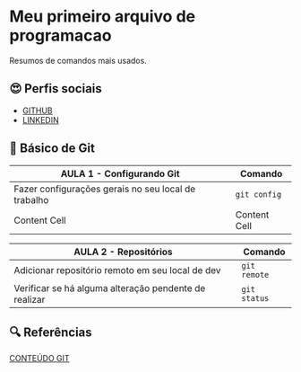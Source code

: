 # Meu primeiro arquivo de programacao

Resumos de comandos mais usados.

## 😍  Perfis sociais
- [GITHUB](https://github.com/leopoldosilvajr)
- [LINKEDIN](https://br.linkedin.com/in/leopoldosilvajunior)

## 🎀 Básico de Git
| AULA 1 - Configurando Git| Comando |
| ------------- | ------------- |
| Fazer configurações gerais no seu local de trabalho   | ````git config````  |
| Content Cell  | Content Cell  |


| AULA 2 - Repositórios  | Comando |
| ------------- | ------------- |
| Adicionar repositório remoto em seu local de dev  | ````git remote````  |
| Verificar se há alguma alteração pendente de realizar  | ````git status````  |

## 🔍 Referências

[CONTEÚDO GIT](https://docs.github.com/pt/get-started/writing-on-github/getting-started-with-writing-and-formatting-on-github/basic-writing-and-formatting-syntax#lists)